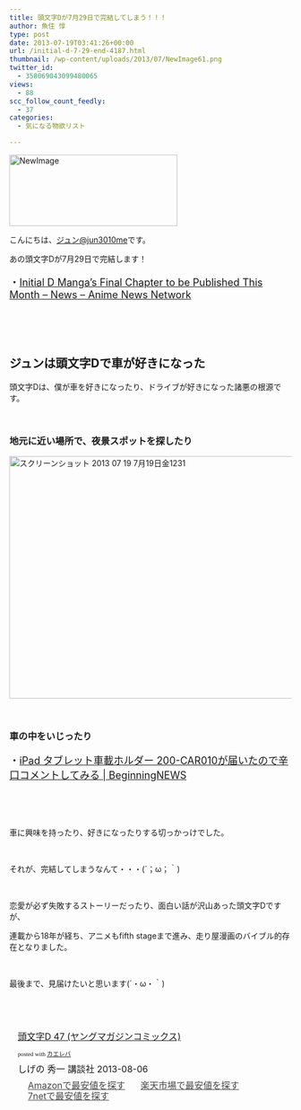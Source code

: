 ```yaml
---
title: 頭文字Dが7月29日で完結してしまう！！！
author: 魚住 惇
type: post
date: 2013-07-19T03:41:26+00:00
url: /initial-d-7-29-end-4187.html
thumbnail: /wp-content/uploads/2013/07/NewImage61.png
twitter_id:
  - 358069043099480065
views:
  - 88
scc_follow_count_feedly:
  - 37
categories:
  - 気になる物欲リスト

---
```

<img decoding="async" loading="lazy" title="NewImage.png" src="/wp-content/uploads/2013/07/NewImage6.png" alt="NewImage" width="300" height="127" border="0" />

<!--more-->

こんにちは、[ジュン@jun3010me][1]です。

あの頭文字Dが7月29日で完結します！

<p style="font-size: 18px;">
  ・<a href="http://www.animenewsnetwork.com/news/2013-07-18/initial-d-manga-final-chapter-to-be-published-this-month" target="_blank">Initial D Manga&#8217;s Final Chapter to be Published This Month &#8211; News &#8211; Anime News Network</a>
</p>

 

 

## ジュンは頭文字Dで車が好きになった

頭文字Dは、僕が車を好きになったり、ドライブが好きになった諸悪の根源です。

 

### 地元に近い場所で、夜景スポットを探したり

<img decoding="async" loading="lazy" title="スクリーンショット_2013-07-19_7月19日金1231.png" src="/wp-content/uploads/2013/07/ffc05436ee7c2eba30a56c6c9f4840a0.png" alt="スクリーンショット 2013 07 19 7月19日金1231" width="600" height="432" border="0" /> 

 

### 車の中をいじったり

<p style="font-size: 18px;">
  ・<a rel="nofollow" href="http://192.168.11.200:8000/ipad-200car010-review-1585.html" target="_blank">iPad タブレット車載ホルダー 200-CAR010が届いたので辛口コメントしてみる | BeginningNEWS</a>
</p>

 

 

車に興味を持ったり、好きになったりする切っかっけでした。

 

それが、完結してしまうなんて・・・(´；ω；｀)

 

恋愛が必ず失敗するストーリーだったり、面白い話が沢山あった頭文字Dですが、

連載から18年が経ち、アニメもfifth stageまで進み、走り屋漫画のバイブル的存在となりました。

 

最後まで、見届けたいと思います(´・ω・｀)

 

 

<div class="kaerebalink-box" style="text-align: left; padding-bottom: 20px; font-size: medium; /zoom: 1; overflow: hidden;">
  <div class="kaerebalink-image" style="float: left; margin: 0 15px 10px 0;">
    <a href="http://www.amazon.co.jp/exec/obidos/ASIN/406382344X/jn050191-22/ref=nosim/" rel="nofollow" target="_blank"><img style="border: none;" alt="" /></a>
  </div>
  <div class="kaerebalink-info" style="line-height: 120%; /zoom: 1; overflow: hidden;">
    <div class="kaerebalink-name" style="margin-bottom: 10px; line-height: 120%;">
      <a href="http://www.amazon.co.jp/exec/obidos/ASIN/406382344X/jn050191-22/ref=nosim/" rel="nofollow" target="_blank">頭文字D 47 (ヤングマガジンコミックス)</a></p>
      <div class="kaerebalink-powered-date" style="font-size: 8pt; margin-top: 5px; font-family: verdana; line-height: 120%;">
        posted with <a href="http://kaereba.com" target="_blank">カエレバ</a>
      </div>
    </div>
    <div class="kaerebalink-detail" style="margin-bottom: 5px;">
      しげの 秀一 講談社 2013-08-06
    </div>
    <div class="kaerebalink-link1" style="margin-top: 10px; opacity: .80; filter: alpha(opacity=80);">
      <div class="shoplinkamazon" style="display: inline; margin-right: 5px; background: url('http://img.yomereba.com/simple5.gif') 0 0 no-repeat; padding: 2px 0 2px 18px; white-space: nowrap;">
        <a title="アマゾン" href="http://www.amazon.co.jp/gp/search?keywords=%93%AA%95%B6%8E%9AD%2047&__mk_ja_JP=%83J%83%5E%83J%83i&tag=jn050191-22" rel="nofollow" target="_blank">Amazonで最安値を探す</a>
      </div>
      <div class="shoplinkrakuten" style="display: inline; margin-right: 5px; background: url('http://img.yomereba.com/simple5.gif') 0 0 no-repeat; padding: 2px 0 2px 18px; white-space: nowrap;">
        <a title="楽天市場" href="http://hb.afl.rakuten.co.jp/hgc/0b392da9.3aef67b4.0b392daa.d09d4b3c/?pc=http%3A%2F%2Fsearch.rakuten.co.jp%2Fsearch%2Fmall%2F%25E9%25A0%25AD%25E6%2596%2587%25E5%25AD%2597D%252047%2F-%2Ff.1-p.1-s.2-sf.0-st.A-v.2%3Fx%3D0%26scid%3Daf_ich_link_urltxt%26m%3Dhttp%3A%2F%2Fm.rakuten.co.jp%2F" rel="nofollow" target="_blank">楽天市場で最安値を探す</a>
      </div>
      <div class="shoplinkseven" style="display: inline; margin-right: 5px; background: url('http://img.yomereba.com/simple5.gif') 0 0 no-repeat; padding: 2px 0 2px 18px; white-space: nowrap;">
        <a title="セブンネットショッピング" href="http://px.a8.net/svt/ejp?a8mat=25TN41+4Z7HV6+2N1Y+BW8O2&a8ejpredirect=http%3A%2F%2Fwww.7netshopping.jp%2Frelay%2Faffiliate%2FAnotherCompanyEntrance%2F%3FA8_PID%3Ds00000012319001%26VIEW_URL%3Dhttp%253A%252F%252Fwww.7netshopping.jp%252Fall%252Fsearch_result%252F-%252Fbprice%252Foff%252Fsort%252F0%252Fkword_in%252F%2525E9%2525A0%2525AD%2525E6%252596%252587%2525E5%2525AD%252597D%25252047%252FallGoods%252Fon%252Fsubmit.x%252F30%252Fdisp_result%252F1%252Fsubmit.y%252F9%252Fprvlg%252Foff%252Fnobuy%252Fon%252FsetProduct%252Foff%252Foop%252Fon%252Fctgy%252Fall%252FfromKeywordSearch%252Ftrue" rel="nofollow" target="_blank">7netで最安値を探す</a>
      </div>
    </div>
  </div>
  <div class="booklink-footer" style="clear: left;">
     
  </div>
</div>

 [1]: https://twitter.com/jun3010me